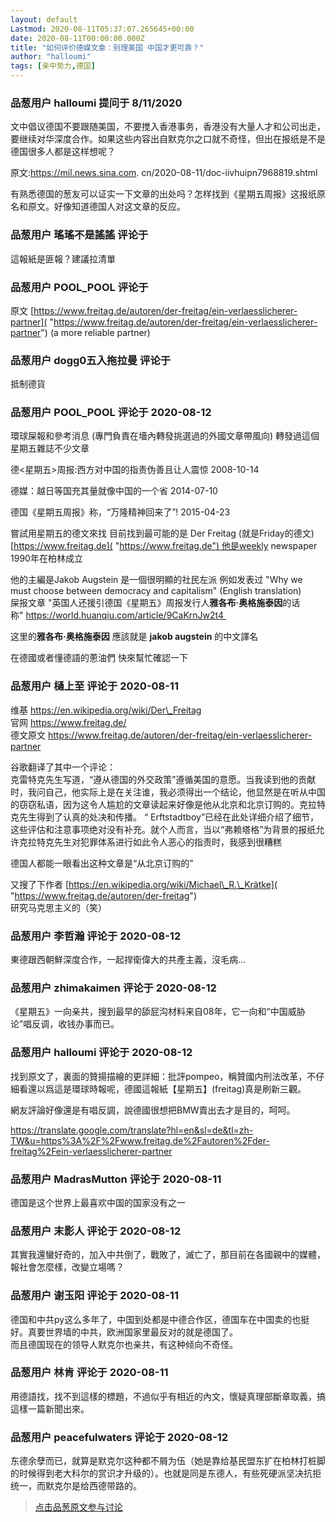 ```yaml
---
layout: default
Lastmod: 2020-08-11T05:37:07.265645+00:00
date: 2020-08-11T00:00:00.000Z
title: "如何评价德媒文章：别理美国 中国才更可靠？"
author: "halloumi"
tags: [亲中势力,德国]
---
```



### 品葱用户 **halloumi** 提问于 8/11/2020
    
文中倡议德国不要跟随美国，不要搅入香港事务，香港没有大量人才和公司出走，要继续对华深度合作。如果这些内容出自默克尔之口就不奇怪，但出在报纸是不是德国很多人都是这样想呢？  
  
原文:https://mil.news.sina.com. cn/2020-08-11/doc-iivhuipn7968819.shtml  
  
有熟悉德国的葱友可以证实一下文章的出处吗？怎样找到《星期五周报》这报纸原名和原文。好像知道德国人对这文章的反应。
    
                

### 品葱用户 **瑤瑤不是謠謠** 评论于 
        
這報紙是匪報？建議拉清單
        
                

### 品葱用户 **POOL_POOL** 评论于 
        
原文 [https://www.freitag.de/autoren/der-freitag/ein-verlaesslicherer-partner]( "https://www.freitag.de/autoren/der-freitag/ein-verlaesslicherer-partner") (a more reliable partner)
        
                

### 品葱用户 **dogg0五入拖拉曼** 评论于 
        
抵制德貨
        
                

### 品葱用户 **POOL_POOL** 评论于 2020-08-12
        
環球屎報和參考消息 (專門負責在墻內轉發挑選過的外國文章帶風向) 轉發過這個星期五雜誌不少文章  
  
德<星期五>周报:西方对中国的指责伪善且让人震惊 2008-10-14  
  
德媒：越日等国充其量就像中国的一个省 2014-07-10  
  
德国《星期五周报》称，“万隆精神回来了”! 2015-04-23   
  
嘗試用星期五的德文來找 目前找到最可能的是 Der Freitag (就是Friday的德文) [https://www.freitag.de]( "https://www.freitag.de") 他是weekly newspaper 1990年在柏林成立  
  
他的主編是Jakob Augstein 是一個很明顯的社民左派 例如发表过 "Why we must choose between democracy and capitalism" (English translation)  
屎报文章 "英国人还援引德国《星期五》周报发行人**雅各布·奥格施泰因**的话称" https://world.huanqiu.com/article/9CaKrnJw2t4   
  
这里的**雅各布·奥格施泰因** 應該就是 **jakob augstein** 的中文譯名  
  
在德國或者懂德語的蔥油們 快來幫忙確認一下
        
                

### 品葱用户 **樋上至** 评论于 2020-08-11
        
维基 https://en.wikipedia.org/wiki/Der\_Freitag  
官网 https://www.freitag.de/  
德文原文 https://www.freitag.de/autoren/der-freitag/ein-verlaesslicherer-partner  
  
谷歌翻译了其中一个评论：  
克雷特克先生写道，“遵从德国的外交政策”遵循美国的意愿。当我读到他的贡献时，我问自己，他实际上是在关注谁，我必须得出一个结论，他显然是在听从中国的窃窃私语，因为这令人尴尬的文章读起来好像是他从北京和北京订购的。克拉特克先生得到了认真的处决和传播。 “ Erftstadtboy”已经在此处详细介绍了细节，这些评估和注意事项绝对没有补充。就个人而言，当以“弗赖塔格”为背景的报纸允许克拉特克先生对犯罪体系进行如此令人恶心的指责时，我感到很糟糕  
  
德国人都能一眼看出这种文章是“从北京订购的”  
  
又搜了下作者 [https://en.wikipedia.org/wiki/Michael\_R.\_Krätke]( "https://www.freitag.de/autoren/der-freitag")  
研究马克思主义的（笑）
        
                

### 品葱用户 **李哲瀚** 评论于 2020-08-12
        
東德跟西朝鮮深度合作，一起捍衛偉大的共產主義，沒毛病...
        
                

### 品葱用户 **zhimakaimen** 评论于 2020-08-12
        
《星期五》一向亲共，搜到最早的舔屁沟材料来自08年，它一向和“中国威胁论”唱反调，收钱办事而已。
        
                

### 品葱用户 **halloumi** 评论于 2020-08-12
        
找到原文了，裏面的贊揚描繪的更詳細：批評pompeo，稱贊國内刑法改革，不仔細看還以爲這是環球時報呢，德國這報紙【星期五】(freitag)真是刷新三觀。  
  
網友評論好像還是有唱反調，說德國很想把BMW賣出去才是目的，呵呵。  
  
https://translate.google.com/translate?hl=en&sl=de&tl=zh-TW&u=https%3A%2F%2Fwww.freitag.de%2Fautoren%2Fder-freitag%2Fein-verlaesslicherer-partner
        
                

### 品葱用户 **MadrasMutton** 评论于 2020-08-11
        
德国是这个世界上最喜欢中国的国家没有之一
        
                

### 品葱用户 **末影人** 评论于 2020-08-12
        
其實我還蠻好奇的，加入中共倒了，戰敗了，滅亡了，那目前在各國親中的媒體，報社會怎麼樣，改變立場嗎？
        
                

### 品葱用户 **谢玉阳** 评论于 2020-08-11
        
德国和中共py这么多年了，中国到处都是中德合作区，德国车在中国卖的也挺好。真要世界墙的中共，欧洲国家里最反对的就是德国了。  
而且德国现在的领导人默克尔也亲共，有这种倾向不奇怪。
        
                

### 品葱用户 **林肯** 评论于 2020-08-11
        
用德語找，找不到這樣的標題，不過似乎有相近的內文，懷疑真理部斷章取義，搞這樣一篇新聞出來。
        
                

### 品葱用户 **peacefulwaters** 评论于 2020-08-12
        
东德余孽而已，就算是默克尔这种都不屑为伍（她是靠给基民盟东扩在柏林打桩脚的时候得到老大科尔的赏识才升级的）。也就是同是东德人，有些死硬派坚决抗拒统一，而默克尔是给西德带路的。
        
                





> [点击品葱原文参与讨论](https://pincong.rocks/question/29668)

